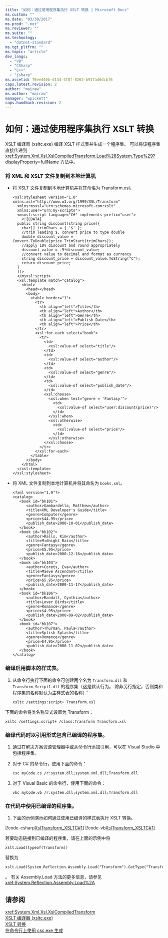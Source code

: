 ```yaml
---
title: "如何：通过使用程序集执行 XSLT 转换 | Microsoft Docs"
ms.custom: ""
ms.date: "03/30/2017"
ms.prod: ".net"
ms.reviewer: ""
ms.suite: ""
ms.technology: 
  - "dotnet-standard"
ms.tgt_pltfrm: ""
ms.topic: "article"
dev_langs: 
  - "VB"
  - "CSharp"
  - "C++"
  - "jsharp"
ms.assetid: 76ee440b-d134-4f8f-8262-b917ad6dcbf6
caps.latest.revision: 2
author: "mairaw"
ms.author: "mairaw"
manager: "wpickett"
caps.handback.revision: 2
---
```

# 如何：通过使用程序集执行 XSLT 转换
XSLT 编译器 \(xsltc.exe\) 编译 XSLT 样式表并生成一个程序集。  可以将该程序集直接传递到 <xref:System.Xml.Xsl.XslCompiledTransform.Load%28System.Type%29?displayProperty=fullName> 方法中。  
  
### 将 XML 和 XSLT 文件复制到本地计算机  
  
-   将 XSLT 文件复制到本地计算机并将其命名为 Transform.xsl。  
  
    ```  
    <xsl:stylesheet version="1.0" xmlns:xsl="http://www.w3.org/1999/XSL/Transform"  
      xmlns:msxsl="urn:schemas-microsoft-com:xslt"  
      xmlns:user="urn:my-scripts">  
      <msxsl:script language="C#" implements-prefix="user">  
        <![CDATA[  
      public string discount(string price){  
        char[] trimChars = { '$' };  
        //trim leading $, convert price to type double  
        double discount_value = Convert.ToDouble(price.TrimStart(trimChars));  
        //apply 10% discount and round appropriately  
        discount_value = .9*discount_value;  
        //convert value to decimal and format as currency  
        string discount_price = discount_value.ToString("C");  
        return discount_price;  
      }  
      ]]>  
      </msxsl:script>  
      <xsl:template match="catalog">  
        <html>  
          <head></head>  
          <body>  
            <table border="1">  
              <tr>  
                <th align="left">Title</th>  
                <th align="left">Author</th>  
                <th align="left">Genre</th>  
                <th align="left">Publish Date</th>  
                <th align="left">Price</th>  
              </tr>  
              <xsl:for-each select="book">  
                <tr>  
                  <td>  
                    <xsl:value-of select="title"/>  
                  </td>  
                  <td>  
                    <xsl:value-of select="author"/>  
                  </td>  
                  <td>  
                    <xsl:value-of select="genre"/>  
                  </td>  
                  <td>  
                    <xsl:value-of select="publish_date"/>  
                  </td>  
                  <xsl:choose>  
                    <xsl:when test="genre = 'Fantasy'">  
                      <td>  
                        <xsl:value-of select="user:discount(price)"/>  
                      </td>  
                    </xsl:when>  
                    <xsl:otherwise>  
                      <td>  
                        <xsl:value-of select="price"/>  
                      </td>  
                    </xsl:otherwise>  
                  </xsl:choose>  
                </tr>  
              </xsl:for-each>  
            </table>  
          </body>  
        </html>  
      </xsl:template>  
    </xsl:stylesheet>  
    ```  
  
-   将 XML 文件复制到本地计算机并将其命名为 `books.xml`。  
  
    ```  
    <?xml version="1.0"?>  
    <catalog>  
       <book id="bk101">  
          <author>Gambardella, Matthew</author>  
          <title>XML Developer's Guide</title>  
          <genre>Computer</genre>  
          <price>$44.95</price>  
          <publish_date>2000-10-01</publish_date>  
       </book>  
       <book id="bk102">  
          <author>Ralls, Kim</author>  
          <title>Midnight Rain</title>  
          <genre>Fantasy</genre>  
          <price>$5.95</price>  
          <publish_date>2000-12-16</publish_date>  
       </book>  
       <book id="bk103">  
          <author>Corets, Eva</author>  
          <title>Maeve Ascendant</title>  
          <genre>Fantasy</genre>  
          <price>$5.95</price>  
          <publish_date>2000-11-17</publish_date>  
       </book>  
       <book id="bk106">  
          <author>Randall, Cynthia</author>  
          <title>Lover Birds</title>  
          <genre>Romance</genre>  
          <price>$4.95</price>  
          <publish_date>2000-09-02</publish_date>  
       </book>  
       <book id="bk107">  
          <author>Thurman, Paula</author>  
          <title>Splish Splash</title>  
          <genre>Romance</genre>  
          <price>$4.95</price>  
          <publish_date>2000-11-02</publish_date>  
       </book>  
    </catalog>  
    ```  
  
### 编译启用脚本的样式表。  
  
1.  从命令行执行下面的命令可创建两个名为 `Transform.dll` 和 `Transform_Script1.dll` 的程序集（这是默认行为。  除非另行指定，否则类和程序集的名称默认为主样式表的名称）：  
  
    ```  
    xsltc /settings:script+ Transform.xsl  
    ```  
  
 下面的命令将类名称显式设置为 Transform：  
  
```  
xsltc /settings:script+ /class:Transform Transform.xsl  
```  
  
### 编译代码时以引用形式包含已编译的程序集。  
  
1.  通过在解决方案资源管理器中或从命令行添加引用，可以在 Visual Studio 中包括程序集。  
  
2.  对于 C\# 的命令行，使用下面的命令：  
  
    ```  
    csc myCode.cs /r:system.dll;system.xml.dll;Transform.dll  
    ```  
  
3.  对于 Visual Basic 的命令行，使用下面的命令：  
  
    ```  
    vbc myCode.vb /r:system.dll;system.xml.dll;Transform.dll  
    ```  
  
### 在代码中使用已编译的程序集。  
  
1.  下面的示例演示如何通过使用已编译的样式表执行 XSLT 转换。  
  
 [!code-csharp[XslTransform_XSLTC#1](../../../../samples/snippets/csharp/VS_Snippets_Data/XslTransform_XSLTC/CS/XslTransform_XSLTC.cs#1)]
 [!code-vb[XslTransform_XSLTC#1](../../../../samples/snippets/visualbasic/VS_Snippets_Data/XslTransform_XSLTC/VB/XslTransform_XSLTC.vb#1)]  
  
 若要动态链接到已编译的程序集，请在上面的示例中将  
  
```  
xslt.Load(typeof(Transform))  
```  
  
 替换为  
  
```  
xslt.Load(System.Reflection.Assembly.Load("Transform").GetType("Transform"))  
```  
  
 。  有关 Assembly.Load 方法的更多信息，请参见 <xref:System.Reflection.Assembly.Load%2A>  
  
## 请参阅  
 <xref:System.Xml.Xsl.XslCompiledTransform>   
 [XSLT 编译器 \(xsltc.exe\)](../../../../docs/standard/data/xml/xslt-compiler-xsltc-exe.md)   
 [XSLT 转换](../../../../docs/standard/data/xml/xslt-transformations.md)   
 [在命令行上使用 csc.exe 生成](../../../../ocs/csharp/language-reference/compiler-options/command-line-building-with-csc-exe.md)